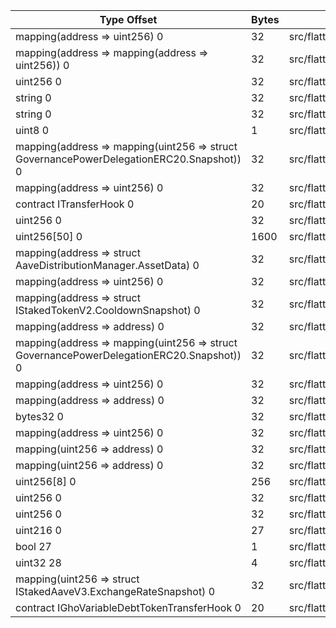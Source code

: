 | Type Offset                                                                              | Bytes | Contract                                                    |
| ---------------------------------------------------------------------------------------- | ----- | ----------------------------------------------------------- |
| mapping(address => uint256) 0                                                            | 32    | src/flattened/CurrentStakedAaveV3Flattened.sol:StakedAaveV3 |
| mapping(address => mapping(address => uint256)) 0                                        | 32    | src/flattened/CurrentStakedAaveV3Flattened.sol:StakedAaveV3 |
| uint256 0                                                                                | 32    | src/flattened/CurrentStakedAaveV3Flattened.sol:StakedAaveV3 |
| string 0                                                                                 | 32    | src/flattened/CurrentStakedAaveV3Flattened.sol:StakedAaveV3 |
| string 0                                                                                 | 32    | src/flattened/CurrentStakedAaveV3Flattened.sol:StakedAaveV3 |
| uint8 0                                                                                  | 1     | src/flattened/CurrentStakedAaveV3Flattened.sol:StakedAaveV3 |
| mapping(address => mapping(uint256 => struct GovernancePowerDelegationERC20.Snapshot)) 0 | 32    | src/flattened/CurrentStakedAaveV3Flattened.sol:StakedAaveV3 |
| mapping(address => uint256) 0                                                            | 32    | src/flattened/CurrentStakedAaveV3Flattened.sol:StakedAaveV3 |
| contract ITransferHook 0                                                                 | 20    | src/flattened/CurrentStakedAaveV3Flattened.sol:StakedAaveV3 |
| uint256 0                                                                                | 32    | src/flattened/CurrentStakedAaveV3Flattened.sol:StakedAaveV3 |
| uint256[50] 0                                                                            | 1600  | src/flattened/CurrentStakedAaveV3Flattened.sol:StakedAaveV3 |
| mapping(address => struct AaveDistributionManager.AssetData) 0                           | 32    | src/flattened/CurrentStakedAaveV3Flattened.sol:StakedAaveV3 |
| mapping(address => uint256) 0                                                            | 32    | src/flattened/CurrentStakedAaveV3Flattened.sol:StakedAaveV3 |
| mapping(address => struct IStakedTokenV2.CooldownSnapshot) 0                             | 32    | src/flattened/CurrentStakedAaveV3Flattened.sol:StakedAaveV3 |
| mapping(address => address) 0                                                            | 32    | src/flattened/CurrentStakedAaveV3Flattened.sol:StakedAaveV3 |
| mapping(address => mapping(uint256 => struct GovernancePowerDelegationERC20.Snapshot)) 0 | 32    | src/flattened/CurrentStakedAaveV3Flattened.sol:StakedAaveV3 |
| mapping(address => uint256) 0                                                            | 32    | src/flattened/CurrentStakedAaveV3Flattened.sol:StakedAaveV3 |
| mapping(address => address) 0                                                            | 32    | src/flattened/CurrentStakedAaveV3Flattened.sol:StakedAaveV3 |
| bytes32 0                                                                                | 32    | src/flattened/CurrentStakedAaveV3Flattened.sol:StakedAaveV3 |
| mapping(address => uint256) 0                                                            | 32    | src/flattened/CurrentStakedAaveV3Flattened.sol:StakedAaveV3 |
| mapping(uint256 => address) 0                                                            | 32    | src/flattened/CurrentStakedAaveV3Flattened.sol:StakedAaveV3 |
| mapping(uint256 => address) 0                                                            | 32    | src/flattened/CurrentStakedAaveV3Flattened.sol:StakedAaveV3 |
| uint256[8] 0                                                                             | 256   | src/flattened/CurrentStakedAaveV3Flattened.sol:StakedAaveV3 |
| uint256 0                                                                                | 32    | src/flattened/CurrentStakedAaveV3Flattened.sol:StakedAaveV3 |
| uint256 0                                                                                | 32    | src/flattened/CurrentStakedAaveV3Flattened.sol:StakedAaveV3 |
| uint216 0                                                                                | 27    | src/flattened/CurrentStakedAaveV3Flattened.sol:StakedAaveV3 |
| bool 27                                                                                  | 1     | src/flattened/CurrentStakedAaveV3Flattened.sol:StakedAaveV3 |
| uint32 28                                                                                | 4     | src/flattened/CurrentStakedAaveV3Flattened.sol:StakedAaveV3 |
| mapping(uint256 => struct IStakedAaveV3.ExchangeRateSnapshot) 0                          | 32    | src/flattened/CurrentStakedAaveV3Flattened.sol:StakedAaveV3 |
| contract IGhoVariableDebtTokenTransferHook 0                                             | 20    | src/flattened/CurrentStakedAaveV3Flattened.sol:StakedAaveV3 |
